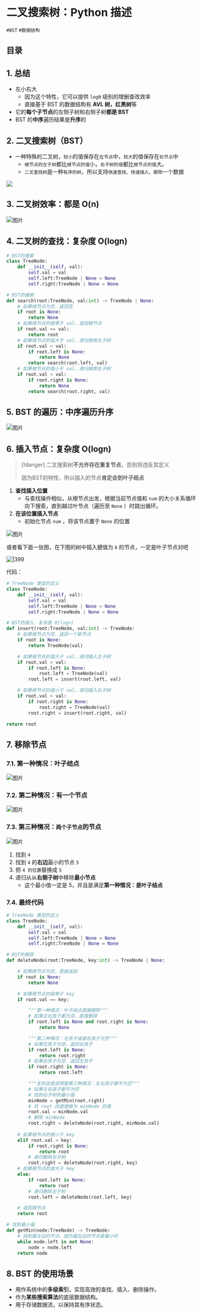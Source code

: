 
# 二叉搜索树：Python 描述

`#BST` `#数据结构` 


## 目录
<!-- toc -->
 ## 1. 总结 

- 左小右大
	- 因为这个特性，它可以提供 `logN` 级别的增删查改效率
	- 直接基于 BST 的数据结构有 **AVL 树，红黑树**等
- 它的**每个子节点**的左侧子树和右侧子树**都是 BST**
- BST 的**中序**遍历结果是**升序**的

## 2. 二叉搜索树（BST）

- 一种特殊的二叉树，`较小`的值保存在`左节点`中，`较大`的值保存在`右节点`中
   - `根节点的左子树`都比`根节点的值`小，`右子树的值`都比`根节点的值`大。
   - `二叉查找树`是一种`有序的树`，所以支持`快速查找、快速插入、删除`一个数据

![](https://832-1310531898.cos.ap-beijing.myqcloud.com/26939446c9517db965095fb586848172.png)

## 3. 二叉树效率：都是 O(n)

![图片](https://blog-1310531898.cos.ap-beijing.myqcloud.com/832-34-20241012/Pasted%20image%2020240922204133.png)

## 4. 二叉树的查找：复杂度 O(logn)

```python
# BST的搜索
class TreeNode:
    def __init__(self, val):
        self.val = val
        self.left:TreeNode | None = None
        self.right:TreeNode | None = None

# BST的搜索
def search(root:TreeNode, val:int) -> TreeNode | None:
    # 如果根节点为空，返回空
    if root is None:
        return None
    # 如果根节点的值等于 val，返回根节点
    if root.val == val:
        return root
    # 如果根节点的值大于 val，递归搜索左子树
    if root.val > val:
        if root.left is None:
            return None
        return search(root.left, val)
    # 如果根节点的值小于 val，递归搜索右子树
    if root.val < val:
        if root.right is None:
            return None
        return search(root.right, val)

```

## 5. BST 的遍历：中序遍历升序

![图片](https://blog-1310531898.cos.ap-beijing.myqcloud.com/832-34-20241012/Pasted%20image%2020240922194611.png)

## 6. 插入节点：复杂度 O(logn)

> [!danger]
> 二叉搜索树**不允许存在重复节点**，否则将违反其定义
> 
> 因为BST的特性，所以插入的节点**肯定会到叶子结点**

1. **查找插入位置**
	- 与查找操作相似，从根节点出发，根据当前节点值和 `num` 的大小关系循环向下搜索，直到越过叶节点（遍历至 `None` ）时跳出循环。
2. **在该位置插入节点**
	- 初始化节点 `num` ，将该节点置于 `None` 的位置

![图片](https://blog-1310531898.cos.ap-beijing.myqcloud.com/832-34-20241012/Pasted%20image%2020240922195422.png)

或者看下面一张图，在下图的树中插入健值为 `6` 的节点，一定是叶子节点对吧

![|399](https://832-1310531898.cos.ap-beijing.myqcloud.com/8963bb8f3b7b3a6a1fa71319e058bde3.png)

代码：

```python
# TreeNode 类型的定义
class TreeNode:
    def __init__(self, val):
        self.val = val
        self.left:TreeNode | None = None
        self.right:TreeNode | None = None

# BST的插入，复杂度 O(logn)
def insert(root:TreeNode, val:int) -> TreeNode:
    # 如果根节点为空，返回一个新节点
    if root is None:
        return TreeNode(val)

    # 如果根节点的值大于 val，递归插入左子树
    if root.val > val:
        if root.left is None:
            root.left = TreeNode(val)
        root.left = insert(root.left, val)

    # 如果根节点的值小于 val，递归插入右子树
    if root.val < val:
        if root.right is None:
            root.right = TreeNode(val)
        root.right = insert(root.right, val)

return root
```

## 7. 移除节点

### 7.1. 第一种情况：叶子结点

![图片](https://blog-1310531898.cos.ap-beijing.myqcloud.com/832-34-20241012/Pasted%20image%2020240922200912.png)

### 7.2. 第二种情况：有一个节点

![图片](https://blog-1310531898.cos.ap-beijing.myqcloud.com/832-34-20241012/Pasted%20image%2020240922201130.png)

### 7.3. 第三种情况：`两个子节点`的节点

![图片](https://blog-1310531898.cos.ap-beijing.myqcloud.com/832-34-20241012/Pasted%20image%2020240922203639.png)

1. 找到 `4`
2. 找到 `4` 的**右边**最小的节点 `5`
3. 把 `4 的位置`替换成 `5`
4. 递归从从**右侧子树**中移除**最小节点**
	- 这个最小值一定是 5，并且是满足**第一种情况：是叶子结点**

### 7.4. 最终代码

```python
# TreeNode 类型的定义
class TreeNode:
    def __init__(self, val):
        self.val = val
        self.left:TreeNode | None = None
        self.right:TreeNode | None = None

# BST的删除
def deleteNode(root:TreeNode, key:int) -> TreeNode | None:

    # 如果根节点为空，直接返回
    if root is None:
        return None

    # 如果根节点的值等于 key
    if root.val == key:

        """第一种情况：叶子结点直接删除"""
        # 如果左右孩子都为空，直接删除
        if root.left is None and root.right is None:
            return None

        """第二种情况：左孩子或者右孩子为空"""
        # 如果左孩子为空，返回右孩子
        if root.left is None:
            return root.right
        # 如果右孩子为空，返回左孩子
        if root.right is None:
            return root.left

        """走到这里说明是第三种情况：左右孩子都不为空"""
        # 如果左右孩子都不为空
        # 找到右子树的最小值
        minNode = getMin(root.right)
        # 将 root 的值替换为 minNode 的值
        root.val = minNode.val
        # 删除 minNode
        root.right = deleteNode(root.right, minNode.val)
    
    # 如果根节点的值小于 key
    elif root.val < key:
        if root.right is None:
            return root
        # 递归删除右子树
        root.right = deleteNode(root.right, key)
    # 如果根节点的值大于 key
    else:
        if root.left is None:
            return root
        # 递归删除左子树
        root.left = deleteNode(root.left, key)

    # 返回根节点
    return root

# 找到最小值
def getMin(node:TreeNode) -> TreeNode:
    # 找到最左边的节点，因为最左边的节点是最小的
    while node.left is not None:
        node = node.left
    return node

```

## 8. BST 的使用场景

- 用作系统中的**多级索引**，实现高效的查找、插入、删除操作。
- 作为**某些搜索算法**的底层数据结构。
- 用于存储数据流，以保持其有序状态。
